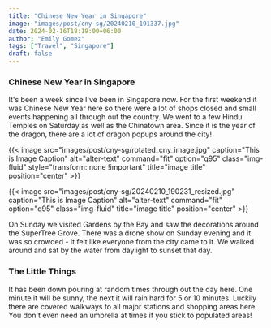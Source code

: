```yaml
---
title: "Chinese New Year in Singapore"
image: "images/post/cny-sg/20240210_191337.jpg"
date: 2024-02-16T18:19:00+06:00
author: "Emily Gomez"
tags: ["Travel", "Singapore"]
draft: false
---
```


### Chinese New Year in Singapore
It's been a week since I've been in Singapore now. For the first weekend it was Chinese New Year here so there were a lot of shops closed and small events happening all through out the country. We went to a few Hindu Temples on Saturday as well as the Chinatown area. Since it is the year of the dragon, there are a lot of dragon popups around the city!


{{< image src="images/post/cny-sg/rotated_cny_image.jpg" caption="This is Image Caption" alt="alter-text" command="fit" option="q95" class="img-fluid" style="transform: none !important" title="image title" position="center" >}}



{{< image src="images/post/cny-sg/20240210_190231_resized.jpg" caption="This is Image Caption" alt="alter-text" command="fit" option="q95" class="img-fluid" title="image title"  position="center" >}}



<!-- 
{{< image src="images/post/cny-sg/20240210_190231.jpg" caption="This is Image Caption" alt="alter-text" command="fit" option="q95" class="img-fluid" title="image title" >}} | {{< image src="images/post/cny-sg/20240210_190231.jpg" caption="This is Image Caption" alt="alter-text" command="fit" option="q95" class="img-fluid" title="image title" >}}  -->
<!-- --- | --- -->

On Sunday we visited Gardens by the Bay and saw the decorations around the SuperTree Grove. There was a drone show on Sunday evening and it was so crowded - it felt like everyone from the city came to it. We walked around and sat by the water from daylight to sunset that day. 



### The Little Things
It has been down pouring at random times through out the day here. One minute it will be sunny, the next it will rain hard for 5 or 10 minutes. Luckily there are covered walkways to all major stations and shopping areas here. You don't even need an umbrella at times if you stick to populated areas!